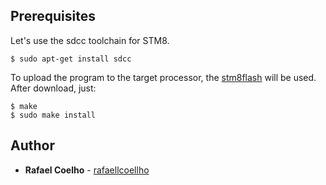 ## Prerequisites

Let's use the sdcc toolchain for STM8.

```
$ sudo apt-get install sdcc
```

To upload the program to the target processor, the
[stm8flash](https://github.com/vdudouyt/stm8flash) will be used. After download, just:

```
$ make
$ sudo make install
```

## Author

* **Rafael Coelho** - [rafaellcoellho](https://github.com/rafaellcoellho)

